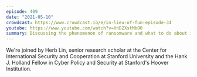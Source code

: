 ```yaml
---
episode: 409
date: "2021-05-10"
crowdcast: https://www.crowdcast.io/e/in-lieu-of-fun-episode-34
youtube: https://www.youtube.com/watch?v=HhDZXstMbO0
summary: Discussing the phenomenon of ransomware and what to do about it
---
```

We're joined by Herb Lin, senior research scholar at the Center for International Security and Cooperation at Stanford University and the Hank J. Holland Fellow in Cyber Policy and Security at Stanford's Hoover Institution.
